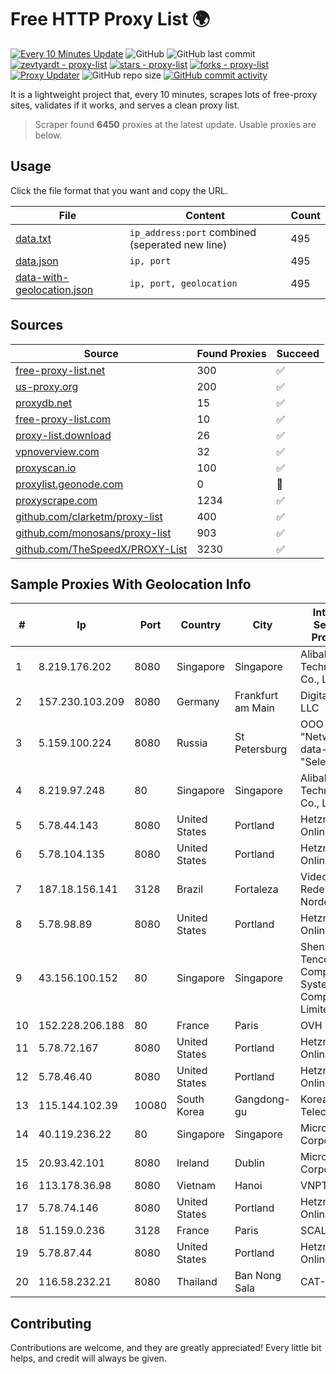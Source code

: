 
# Free HTTP Proxy List 🌍

[![Every 10 Minutes Update](https://github.com/mertguvencli/http-proxy-list/actions/workflows/main.yml/badge.svg?branch=main)](https://github.com/mertguvencli/http-proxy-list/actions/workflows/main.yml)
![GitHub](https://img.shields.io/github/license/mertguvencli/http-proxy-list)
![GitHub last commit](https://img.shields.io/github/last-commit/mertguvencli/http-proxy-list)
[![zevtyardt - proxy-list](https://img.shields.io/static/v1?label=zevtyardt&message=proxy-list&color=blue&logo=github)](https://github.com/zevtyardt/proxy-list "Go to GitHub repo")
[![stars - proxy-list](https://img.shields.io/github/stars/zevtyardt/proxy-list?style=social)](https://github.com/zevtyardt/proxy-list)
[![forks - proxy-list](https://img.shields.io/github/forks/zevtyardt/proxy-list?style=social)](https://github.com/zevtyardt/proxy-list)
[![Proxy Updater](https://github.com/zevtyardt/proxy-list/workflows/Proxy%20Updater/badge.svg)](https://github.com/zevtyardt/proxy-list/actions?query=workflow:"Proxy+Updater")
![GitHub repo size](https://img.shields.io/github/repo-size/zevtyardt/proxy-list)
[![GitHub commit activity](https://img.shields.io/github/commit-activity/m/zevtyardt/proxy-list?logo=commits)](https://github.com/zevtyardt/proxy-list/commits/main)

It is a lightweight project that, every 10 minutes, scrapes lots of free-proxy sites, validates if it works, and serves a clean proxy list.

> Scraper found **6450** proxies at the latest update. Usable proxies are below.

## Usage

Click the file format that you want and copy the URL.

|File|Content|Count|
|----|-------|-----|
|[data.txt](https://raw.githubusercontent.com/mertguvencli/http-proxy-list/main/proxy-list/data.txt)|`ip_address:port` combined (seperated new line)|495|
|[data.json](https://raw.githubusercontent.com/mertguvencli/http-proxy-list/main/proxy-list/data.json)|`ip, port`|495|
|[data-with-geolocation.json](https://raw.githubusercontent.com/mertguvencli/http-proxy-list/main/proxy-list/data-with-geolocation.json)|`ip, port, geolocation`|495|

## Sources

|Source|Found Proxies|Succeed|
|------|-------------|-------|
|[free-proxy-list.net](https://free-proxy-list.net)|300|✅|
|[us-proxy.org](https://www.us-proxy.org)|200|✅|
|[proxydb.net](http://proxydb.net)|15|✅|
|[free-proxy-list.com](https://free-proxy-list.com/?page=&port=&type%5B%5D=http&type%5B%5D=https&up_time=0&search=Search)|10|✅|
|[proxy-list.download](https://www.proxy-list.download/HTTP)|26|✅|
|[vpnoverview.com](https://vpnoverview.com/privacy/anonymous-browsing/free-proxy-servers)|32|✅|
|[proxyscan.io](https://www.proxyscan.io)|100|✅|
|[proxylist.geonode.com](https://proxylist.geonode.com/api/proxy-list?limit=300&page=1&sort_by=lastChecked&sort_type=desc&protocols=http,https)|0|🚫|
|[proxyscrape.com](https://api.proxyscrape.com/v2/?request=displayproxies&protocol=http&timeout=10000&country=all&ssl=all&anonymity=all)|1234|✅|
|[github.com/clarketm/proxy-list](https://raw.githubusercontent.com/clarketm/proxy-list/master/proxy-list-raw.txt)|400|✅|
|[github.com/monosans/proxy-list](https://raw.githubusercontent.com/monosans/proxy-list/main/proxies/http.txt)|903|✅|
|[github.com/TheSpeedX/PROXY-List](https://raw.githubusercontent.com/TheSpeedX/PROXY-List/master/http.txt)|3230|✅|


## Sample Proxies With Geolocation Info

|#|Ip|Port|Country|City|Internet Service Provider|
|-|--|----|-------|----|-------------------------|
|1|8.219.176.202|8080|Singapore|Singapore|Alibaba (US) Technology Co., Ltd.|
|2|157.230.103.209|8080|Germany|Frankfurt am Main|DigitalOcean, LLC|
|3|5.159.100.224|8080|Russia|St Petersburg|OOO "Network of data-centers "Selectel"|
|4|8.219.97.248|80|Singapore|Singapore|Alibaba (US) Technology Co., Ltd.|
|5|5.78.44.143|8080|United States|Portland|Hetzner Online GmbH|
|6|5.78.104.135|8080|United States|Portland|Hetzner Online GmbH|
|7|187.18.156.141|3128|Brazil|Fortaleza|Videomar Rede Nordeste S/A|
|8|5.78.98.89|8080|United States|Portland|Hetzner Online GmbH|
|9|43.156.100.152|80|Singapore|Singapore|Shenzhen Tencent Computer Systems Company Limited|
|10|152.228.206.188|80|France|Paris|OVH SAS|
|11|5.78.72.167|8080|United States|Portland|Hetzner Online GmbH|
|12|5.78.46.40|8080|United States|Portland|Hetzner Online GmbH|
|13|115.144.102.39|10080|South Korea|Gangdong-gu|Korea Telecom|
|14|40.119.236.22|80|Singapore|Singapore|Microsoft Corporation|
|15|20.93.42.101|8080|Ireland|Dublin|Microsoft Corporation|
|16|113.178.36.98|8080|Vietnam|Hanoi|VNPT|
|17|5.78.74.146|8080|United States|Portland|Hetzner Online GmbH|
|18|51.159.0.236|3128|France|Paris|SCALEWAY|
|19|5.78.87.44|8080|United States|Portland|Hetzner Online GmbH|
|20|116.58.232.21|8080|Thailand|Ban Nong Sala|CAT-BB|



## Contributing

Contributions are welcome, and they are greatly appreciated! Every
little bit helps, and credit will always be given.

